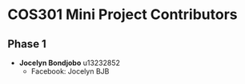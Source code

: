 # COS301 Mini Project Contributors

## Phase 1
* **Jocelyn Bondjobo** u13232852
  * Facebook: Jocelyn BJB
